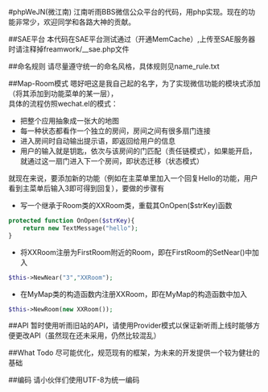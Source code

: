 #phpWeJN(微江南)
江南听雨BBS微信公众平台的代码，用php实现。现在的功能非常少，欢迎同学和各路大神的贡献。   

##SAE平台
本代码在SAE平台测试通过（开通MemCache）,上传至SAE服务器时请注释掉freamwork/__sae.php文件  

##命名规则
请尽量遵守统一的命名风格，具体规则见name_rule.txt   

##Map-Room模式
嗯好吧这是我自己起的名字，为了实现微信功能的模块式添加（将其添加到功能菜单的某一层），    
具体的流程仿照wechat.el的模式：    
* 把整个应用抽象成一张大的地图   
* 每一种状态都看作一个独立的房间，房间之间有很多扇门连接   
* 进入房间时自动输出提示语，即返回给用户的信息   
* 用户的输入就是钥匙，依次与该房间的门匹配（责任链模式），如果能开启，就通过这一扇门进入下一个房间，即状态迁移（状态模式）   

就现在来说，要添加新的功能（例如在主菜单里加入一个回复Hello的功能，用户看到主菜单后输入3即可得到回复），要做的步骤有   
* 写一个继承于Room类的XXRoom类，重载其OnOpen($strKey)函数 
```php
protected function OnOpen($strKey){    
	return new TextMessage("hello");    
} 
```
* 将XXRoom注册为FirstRoom附近的Room，即在FirstRoom的SetNear()中加入    
```php
$this->NewNear("3","XXRoom");   
```   
* 在MyMap类的构造函数内注册XXRoom，即在MyMap的构造函数中加入    
```php
$this->NewRoom(new XXRoom());   
```

##API
暂时使用听雨旧站的API，请使用Provider模式以保证新听雨上线时能够方便更改API（虽然现在还未采用，仍然比较混乱）   

##What Todo
尽可能优化，规范现有的框架，为未来的开发提供一个较为健壮的基础

##编码
请小伙伴们使用UTF-8为统一编码